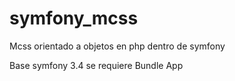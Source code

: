 # symfony_mcss
Mcss orientado a objetos en php dentro de symfony

Base symfony 3.4
se requiere Bundle App
